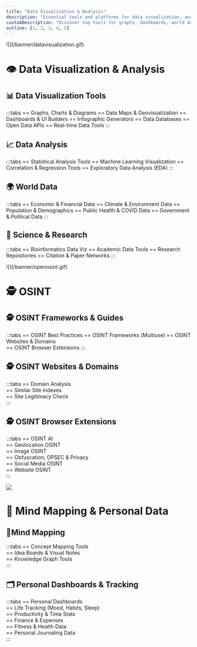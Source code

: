 ```yaml
---
title: "Data Visualization & Analysis"
description: "Essential tools and platforms for data visualization, analysis, and OSINT"
customDescription: "Discover top tools for graphs, dashboards, world data, OSINT, and personal data tracking"
outline: [1, 2, 3, 4, 5]
---
```


<GradientCard title="👁️ Data Visualization & Analysis →" description="Essential tools and platforms for data visualization, analysis, and OSINT." theme="blue" variant="thin"/>
![](/banner/datavisualization.gif)

# 👁️ Data Visualization & Analysis
## 📊 Data Visualization Tools
:::tabs
== Graphs, Charts & Diagrams
== Data Maps & Geovisualization
== Dashboards & UI Builders
== Infographic Generators
== Data Databases
== Open Data APIs
== Real-time Data Tools
:::

## 📈 Data Analysis
:::tabs
== Statistical Analysis Tools
== Machine Learning Visualization
== Correlation & Regression Tools
== Exploratory Data Analysis (EDA)
:::

## 🌍 World Data
:::tabs
== Economic & Financial Data
== Climate & Environment Data
== Population & Demographics
== Public Health & COVID Data
== Government & Political Data
:::

## 🧬 Science & Research
:::tabs
== Bioinformatics Data Viz
== Academic Data Tools
== Research Repositories
== Citation & Paper Networks
:::

<GradientCard title="🕵️ OSINT Lab" description="Open Source Intelligence tools, techniques, and dark web exploration resources." theme="indigo" variant="thin"/>
![](/banner/openosint.gif)

# 🕵️ OSINT
## 🕵️ OSINT Frameworks & Guides
:::tabs
== OSINT Best Practices
== OSINT Frameworks (Multiuse)
== OSINT Websites & Domains  
== OSINT Browser Extensions
:::

## 🕵️ OSINT Websites & Domains
:::tabs
== Domain Analysis  
== Similar Site Indexes  
== Site Legitimacy Check  
:::

## 🕵️ OSINT Browser Extensions
:::tabs
== OSINT AI  
== Geolocation OSINT  
== Image OSINT  
== Obfuscation, OPSEC & Privacy  
== Social Media OSINT  
== Website OSINT  
:::

<GradientCard title="🙋 Mind Mapping & Personal Data" description="Tools for organizing thoughts, mapping ideas, and managing your second brain" theme="purple" variant="thin"/>

![](/banner/openomind.gif)
# 🙋 Mind Mapping & Personal Data
## 🧠Mind Mapping
:::tabs
== Concept Mapping Tools  
== Idea Boards & Visual Notes  
== Knowledge Graph Tools  
:::

## 🗂️ Personal Dashboards & Tracking
:::tabs
== Personal Dashboards  
== Life Tracking (Mood, Habits, Sleep)  
== Productivity & Time Stats  
== Finance & Expenses  
== Fitness & Health Data  
== Personal Journaling Data  
:::
